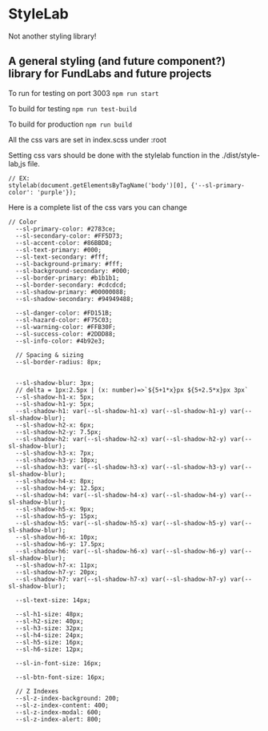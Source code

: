 # StyleLab
Not another styling library!

## A general styling (and future component?) library for FundLabs and future projects


To run for testing on port 3003
`npm run start`

To build for testing
`npm run test-build`

To build for production
`npm run build`

All the css vars are set in index.scss under :root

Setting css vars should be done with the stylelab function in the ./dist/style-lab,js file.
```
// EX: 
stylelab(document.getElementsByTagName('body')[0], {'--sl-primary-color': 'purple'});
```

Here is a complete list of the css vars you can change
```
// Color
  --sl-primary-color: #2783ce;
  --sl-secondary-color: #FF5D73;
  --sl-accent-color: #86BBD8;
  --sl-text-primary: #000;
  --sl-text-secondary: #fff;
  --sl-background-primary: #fff;
  --sl-background-secondary: #000;
  --sl-border-primary: #b1b1b1;
  --sl-border-secondary: #cdcdcd;
  --sl-shadow-primary: #00000088;
  --sl-shadow-secondary: #94949488;

  --sl-danger-color: #FD151B;
  --sl-hazard-color: #F75C03;
  --sl-warning-color: #FFB30F;
  --sl-success-color: #2DDD88;
  --sl-info-color: #4b92e3;

  // Spacing & sizing
  --sl-border-radius: 8px;


  --sl-shadow-blur: 3px;
  // delta = 1px:2.5px | (x: number)=>`${5+1*x}px ${5+2.5*x}px 3px`
  --sl-shadow-h1-x: 5px;
  --sl-shadow-h1-y: 5px;
  --sl-shadow-h1: var(--sl-shadow-h1-x) var(--sl-shadow-h1-y) var(--sl-shadow-blur);
  --sl-shadow-h2-x: 6px;
  --sl-shadow-h2-y: 7.5px;
  --sl-shadow-h2: var(--sl-shadow-h2-x) var(--sl-shadow-h2-y) var(--sl-shadow-blur);
  --sl-shadow-h3-x: 7px;
  --sl-shadow-h3-y: 10px;
  --sl-shadow-h3: var(--sl-shadow-h3-x) var(--sl-shadow-h3-y) var(--sl-shadow-blur);
  --sl-shadow-h4-x: 8px;
  --sl-shadow-h4-y: 12.5px;
  --sl-shadow-h4: var(--sl-shadow-h4-x) var(--sl-shadow-h4-y) var(--sl-shadow-blur);
  --sl-shadow-h5-x: 9px;
  --sl-shadow-h5-y: 15px;
  --sl-shadow-h5: var(--sl-shadow-h5-x) var(--sl-shadow-h5-y) var(--sl-shadow-blur);
  --sl-shadow-h6-x: 10px;
  --sl-shadow-h6-y: 17.5px;
  --sl-shadow-h6: var(--sl-shadow-h6-x) var(--sl-shadow-h6-y) var(--sl-shadow-blur);
  --sl-shadow-h7-x: 11px;
  --sl-shadow-h7-y: 20px;
  --sl-shadow-h7: var(--sl-shadow-h7-x) var(--sl-shadow-h7-y) var(--sl-shadow-blur);
  
  --sl-text-size: 14px;

  --sl-h1-size: 48px;
  --sl-h2-size: 40px;
  --sl-h3-size: 32px;
  --sl-h4-size: 24px;
  --sl-h5-size: 16px;
  --sl-h6-size: 12px;

  --sl-in-font-size: 16px;

  --sl-btn-font-size: 16px;

  // Z Indexes
  --sl-z-index-background: 200;
  --sl-z-index-content: 400;
  --sl-z-index-modal: 600;
  --sl-z-index-alert: 800;
```
